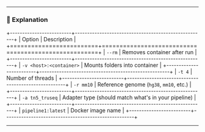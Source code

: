 


------------------------------------------------------------------------

### 📝 Explanation

+-------------------------+-----------------------------------------------------+
| Option                  | Description                                         |
+=========================+=====================================================+
| `--rm`                  | Removes container after run                         |
+-------------------------+-----------------------------------------------------+
| `-v <host>:<container>` | Mounts folders into container                       |
+-------------------------+-----------------------------------------------------+
| `-t 4`                  | Number of threads                                   |
+-------------------------+-----------------------------------------------------+
| `-r mm10`               | Reference genome (`hg38`, `mm10`, etc.)             |
+-------------------------+-----------------------------------------------------+
| `-a tn5_truseq`         | Adapter type (should match what's in your pipeline) |
+-------------------------+-----------------------------------------------------+
| `pipeline1:latest`      | Docker image name                                   |
+-------------------------+-----------------------------------------------------+

------------------------------------------------------------------------

